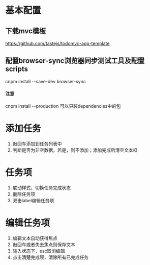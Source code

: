 # 基本配置
## 下载mvc模板
https://github.com/tastejs/todomvc-app-template
## 配置browser-sync浏览器同步测试工具及配置scripts
cnpm install --save-dev browser-sync
#### 注意
cnpm install --production 可以只装dependencies中的包

#  添加任务
1. 敲回车添加到任务列表中
2. 判断是否为非空数据，若是，则不添加；添加完成后清空文本框

# 任务项
1. 联动样式，切换任务完成状态
2. 删除任务项
3. 双击label编辑任务项

# 编辑任务项
1. 编辑文本自动获得焦点
2. 敲回车或者失去焦点则保存文本
3. 输入状态下，esc取消编辑
4. 点击清楚完成项，清除所有已完成任务

